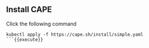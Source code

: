 ## Install CAPE

Click the following command
```
kubectl apply -f https://cape.sh/install/simple.yaml
```{{execute}}